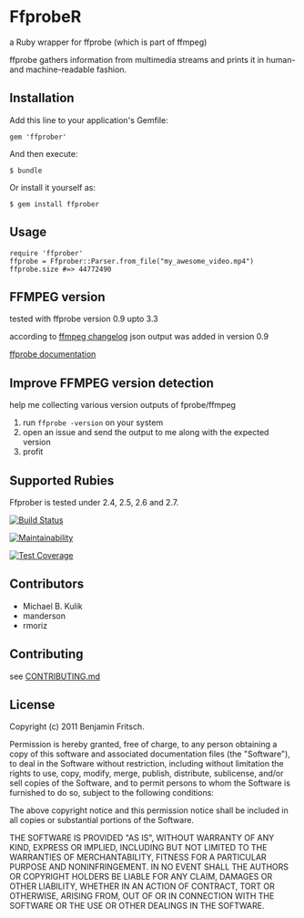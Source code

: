 # FfprobeR

a Ruby wrapper for ffprobe (which is part of ffmpeg)

ffprobe gathers information from multimedia streams and prints it in human- and machine-readable fashion.


## Installation

Add this line to your application's Gemfile:

    gem 'ffprober'

And then execute:

    $ bundle

Or install it yourself as:

    $ gem install ffprober

## Usage

    require 'ffprober'
    ffprobe = Ffprober::Parser.from_file("my_awesome_video.mp4")
    ffprobe.size #=> 44772490

## FFMPEG version

tested with ffprobe version 0.9 upto 3.3

according to [ffmpeg changelog](http://git.videolan.org/?p=ffmpeg.git;a=blob_plain;f=Changelog) json output was added in version 0.9

[ffprobe documentation](http://www.ffmpeg.org/ffprobe.html)

## Improve FFMPEG version detection

help me collecting various version outputs of fprobe/ffmpeg

1. run `ffprobe -version` on your system
2. open an issue and send the output to me along with the expected version
3. profit

## Supported Rubies

Ffprober is tested under 2.4, 2.5, 2.6 and 2.7.

[![Build Status](https://travis-ci.org/beanieboi/ffprober.svg?branch=master)](https://travis-ci.org/beanieboi/ffprober)

[![Maintainability](https://api.codeclimate.com/v1/badges/34d393657d54b233ebbc/maintainability)](https://codeclimate.com/github/beanieboi/ffprober/maintainability)

[![Test Coverage](https://api.codeclimate.com/v1/badges/34d393657d54b233ebbc/test_coverage)](https://codeclimate.com/github/beanieboi/ffprober/test_coverage)

## Contributors

- Michael B. Kulik
- manderson
- rmoriz

## Contributing

see [CONTRIBUTING.md][contributing]

[contributing]: https://github.com/beanieboi/ffprober/blob/master/CONTRIBUTING.md

## License

Copyright (c) 2011 Benjamin Fritsch.

Permission is hereby granted, free of charge, to any person obtaining a copy of this software and associated documentation files (the "Software"), to deal in the Software without restriction, including without limitation the rights to use, copy, modify, merge, publish, distribute, sublicense, and/or sell copies of the Software, and to permit persons to whom the Software is furnished to do so, subject to the following conditions:

The above copyright notice and this permission notice shall be included in all copies or substantial portions of the Software.

THE SOFTWARE IS PROVIDED "AS IS", WITHOUT WARRANTY OF ANY KIND, EXPRESS OR IMPLIED, INCLUDING BUT NOT LIMITED TO THE WARRANTIES OF MERCHANTABILITY, FITNESS FOR A PARTICULAR PURPOSE AND NONINFRINGEMENT. IN NO EVENT SHALL THE AUTHORS OR COPYRIGHT HOLDERS BE LIABLE FOR ANY CLAIM, DAMAGES OR OTHER LIABILITY, WHETHER IN AN ACTION OF CONTRACT, TORT OR OTHERWISE, ARISING FROM, OUT OF OR IN CONNECTION WITH THE SOFTWARE OR THE USE OR OTHER DEALINGS IN THE SOFTWARE.

